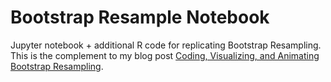 # Bootstrap Resample Notebook

Jupyter notebook + additional R code for replicating Bootstrap Resampling. This is the complement to my blog post [Coding, Visualizing, and Animating Bootstrap Resampling](http://minimaxir.com/2015/09/bootstrap-resample/).
